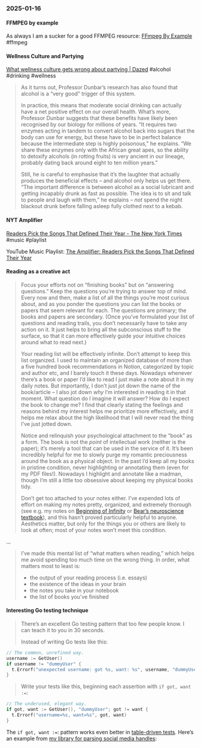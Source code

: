 ### 2025-01-16
#### FFMPEG by example
As always I am a sucker for a good FFMPEG resource: [FFmpeg By Example](https://ffmpegbyexample.com/) #ffmpeg 

#### Wellness Culture and Partying
[What wellness culture gets wrong about partying | Dazed](https://www.dazeddigital.com/life-culture/article/65839/1/should-we-party-alcohol-wellness-culture-becomes-unwell-drinking-going-out) #alcohol #drinking #wellness 

> As it turns out, Professor Dunbar’s research has also found that alcohol is a “very good” trigger of this system.
> 
> In practice, this means that moderate social drinking can actually have a net positive effect on our overall health. What’s more, Professor Dunbar suggests that these benefits have likely been recognised by our biology for millions of years. “It requires two enzymes acting in tandem to convert alcohol back into sugars that the body can use for energy, but these have to be in perfect balance because the intermediate step is highly poisonous,” he explains. “We share these enzymes only with the African great apes, so the ability to detoxify alcohols (in rotting fruits) is very ancient in our lineage, probably dating back around eight to ten million years.”
> 
> Still, he is careful to emphasise that it’s the laughter that actually produces the beneficial effects – and alcohol only helps us get there. “The important difference is between alcohol as a social lubricant and getting incapably drunk as fast as possible. The idea is to sit and talk to people and laugh with them,” he explains – _not_ spend the night blackout drunk before falling asleep fully clothed next to a kebab.

#### NYT Amplifier
[Readers Pick the Songs That Defined Their Year - The New York Times](https://www.nytimes.com/2025/01/14/arts/music/amplifier-newsletter-sinead-oconnor-ana-moura.html) #music #playlist

YouTube Music Playlist: [The Amplifier: Readers Pick the Songs That Defined Their Year](https://music.youtube.com/playlist?list=PLu_RmAJBNiII-hszRW8VvGBntENhZcuJA&si=fMr-PTos4iMTqjWq)

#### Reading as a creative act

> Focus your efforts not on “finishing books” but on “answering questions.” Keep the questions you’re trying to answer top of mind. Every now and then, make a list of all the things you’re most curious about, and as you ponder the questions you can list the books or papers that seem relevant for each. The questions are primary; the books and papers are secondary. (Once you’ve formulated your list of questions and reading trails, you don’t necessarily have to take any action on it. It just helps to bring all the subconscious stuff to the surface, so that it can more effectively guide your intuitive choices around what to read next.)
> 
> Your reading list will be effectively infinite. Don’t attempt to keep this list organized. I used to maintain an organized database of more than a five hundred book recommendations in Notion, categorized by topic and author etc, and I barely touch it these days. Nowadays whenever there’s a book or paper I’d like to read I just make a note about it in my daily notes. But importantly, I don’t just jot down the name of the book/article – I also jot down _why_ I’m interested in reading it in that moment. What question do I imagine it will answer? How do I expect the book to change me? I find that clearly stating the feelings and reasons behind my interest helps me prioritize more effectively, and it helps me relax about the high likelihood that I will never read the thing I’ve just jotted down.
> 
> Notice and relinquish your psychological attachment to the “book” as a form. The book is not the _point_ of intellectual work (neither is the paper); it’s merely a tool that can be used in the service of it. It’s been incredibly helpful for me to slowly purge my romantic preciousness around the book as a physical object. In the past I’d keep all my books in pristine condition, never highlighting or annotating them (even for my PDF files!). Nowadays I highlight and annotate like a madman, though I’m still a little too obsessive about keeping my physical books tidy.
> 
> Don’t get too attached to your notes either. I’ve expended lots of effort on making my notes pretty, organized, and extremely thorough (see e.g. my notes on [Beginning of Infinity](https://roamresearch.com/#/app/kasra-public/page/ZYHTbdfdd) or [Bear’s neuroscience textbook](https://www.bitsofwonder.co/p/textbooks-as-a-preventative-for-depression)), and this hasn’t proved particularly helpful to anyone. Aesthetics matter, but only for the things you or others are likely to look at often; most of your notes won’t meet this condition.

…

> I’ve made this mental list of “what matters when reading,” which helps me avoid spending too much time on the wrong thing. In order, what matters most to least is:
> 
> - the output of your reading process (i.e. essays)    
> - the existence of the ideas in your brain
> - the notes you take in your notebook
> - the list of books you’ve finished

#### Interesting Go testing technique

> There’s an excellent Go testing pattern that too few people know. I can teach it to you in 30 seconds.
> 
> Instead of writing Go tests like this:


```go
// The common, unrefined way.
username := GetUser()
if username != "dummyUser" {
  t.Errorf("unexpected username: got %s, want: %s", username, "dummyUser")
}
```

> Write your tests like this, beginning each assertion with `if got, want :=`:

```go
// The underused, elegant way.
if got, want := GetUser(), "dummyUser"; got != want {
  t.Errorf("username=%s, want=%s", got, want)
}
```

The `if got, want :=`: pattern works even better in [table-driven tests](https://go.dev/wiki/TableDrivenTests). Here’s an example from [my library for parsing social media handles](https://github.com/mtlynch/social-go/blob/5348ed8e66e318651c646aea4d72ef62481c30fa/twitter_test.go):